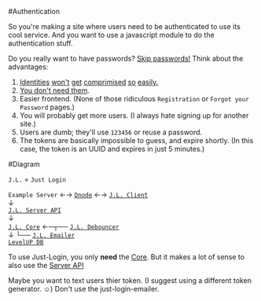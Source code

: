 #Authentication

So you're making a site where users need to be authenticated to use its cool service. And you want to use a javascript module to do the authentication stuff.

Do you really want to have passwords? [Skip passwords!](https://medium.com/@ninjudd/lets-boycott-passwords-680d97eddb01) Think about the advantages:

1. [Identities](http://blog.moertel.com/posts/2006-12-15-never-store-passwords-in-a-database.html) [won't](http://heartbleed.com/) [get](https://en.wikipedia.org/wiki/SQL_injection#Examples) [comprimised](http://readwrite.com/2009/12/16/rockyou_hacker_30_of_sites_store_plain_text_passwords) [so](http://www.net-security.org/secworld.php?id=8612) [easily.](http://en.blog.wordpress.com/2014/09/12/gmail-password-leak-update/)
2. [You don't need them](https://medium.com/@ninjudd/passwords-are-obsolete-9ed56d483eb).
3. Easier frontend. (None of those ridiculous `Registration` or `Forgot your Password` pages.)
4. You will probably get more users. (I always hate signing up for another site.)
5. Users are dumb; they'll use `123456` or reuse a password.
6. The tokens are basically impossible to guess, and expire shortly. (In this case, the token is an UUID and expires in just 5 minutes.)

#Diagram

`J.L.` = `Just Login`

`Example Server` ←→ [`Dnode`][dnode] ←→ [`J.L. Client`][clnt]  
       ↓  
[`J.L. Server API`][sapi]  
       ↓  
[`J.L. Core`][core] ←─┬── [`J.L. Debouncer`][dbnc]  
       ↓              └── [`J.L. Emailer`][emlr]  
[`LevelUP DB`][level]


To use Just-Login, you only **need** the [Core][core]. But it makes a lot of sense to also use the [Server API][sapi]

Maybe you want to text users thier token. (I suggest using a different token generator. ☺) Don't use the just-login-emailer.


[core]: https://github.com/coding-in-the-wild/just-login-core
[dbnc]: https://github.com/coding-in-the-wild/just-login-debouncer
[sapi]: https://github.com/coding-in-the-wild/just-login-server-api
[clnt]: https://github.com/coding-in-the-wild/just-login-client
[emlr]: https://github.com/coding-in-the-wild/just-login-emailer
[dnode]: https://github.com/substack/dnode
[level]: https://github.com/rvagg/node-levelup
